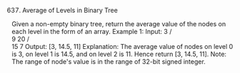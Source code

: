 637. Average of Levels in Binary Tree

Given a non-empty binary tree, return the average value of the nodes on each level in the form of an array.
Example 1:
Input:
    3
   / \
  9  20
    /  \
   15   7
Output: [3, 14.5, 11]
Explanation:
The average value of nodes on level 0 is 3,  on level 1 is 14.5, and on level 2 is 11. Hence return [3, 14.5, 11].
Note:
The range of node's value is in the range of 32-bit signed integer.
